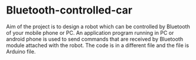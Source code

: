 # Bluetooth-controlled-car
Aim of the project is to design a robot which can be controlled by
Bluetooth of your mobile phone or PC.
An application program running in PC or android phone is used to send
commands that are received by Bluetooth module attached with the
robot.
The code is in a different file and the file is Arduino file.
